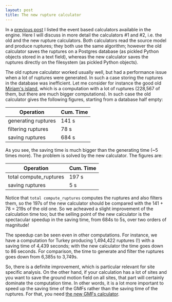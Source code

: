 ```yaml
---
layout: post
title: The new rupture calculator
---
```


In a [previous post](/2015/06/21/the-8-event-based-calculators/) I listed
the event based calculators available in the engine. Here I will discuss
in more detail the calculators #1 and #2, i.e. the old and the new
rupture calculators. Both calculators read the source model and produce
ruptures; they both use the same algorithm; however the old calculator saves the
ruptures on a Postgres database (as pickled Python objects stored in a
text field), whereas the new calculator saves the ruptures directly
on the filesystem (as pickled Python objects).

The old rupture calculator worked usually well, but had a performance
issue when a lot of ruptures were generated. In such a case
storing the ruptures in the database was inefficient. Let me consider
for instance the good old
[Miriam's island](/2013/05/17/the-story-of-Miriam-island/), which is
a computation with a lot of ruptures (228,567 of them,  but there
are much bigger computations). In such case the old calculator gives
the following figures, starting from a database half empty:

Operation              | Cum. Time
-----------------------|-----------
generating ruptures    | 141 s
filtering ruptures     | 78 s
saving ruptures        | 684 s

As you see, the saving time is much bigger than the generating time (~5
times more). The problem is solved by the new calculator. The figures
are:

Operation              | Cum. Time
-----------------------|-----------
total compute_ruptures | 197 s
saving ruptures        | 5 s

Notice that `total compute_ruptures` computes the ruptures and also filters
them, so the 197s of the new calculator should be compared with the
141 + 78 = 219s of the old one. So we acheaved a slight improvement
of the calculation time too; but the selling point of the new calculator
is the spectacular speedup in the saving time, from 684s to 5s, over
two orders of magnitude!

The speedup can be seen even in other computations. For instance,
we have a computation for Turkey producing 1,494,422 ruptures (!) with a
saving time of 4,439 seconds; with the new calculator the time goes
down to 86 seconds. For comparison, the time to generate and filter
the ruptures goes down from 6,385s to 3,749s.

So, there is a definite improvement, which is particular relevant
for site specific analysis. On the other hand, if your calculation
has a lot of sites and you want to save the ground motion field
on all sites, that part will certainly dominate the computation time.
In other words, it is a lot more important to speed up the saving
time of the GMFs rather than the saving time of the ruptures.
For that, you need [the new GMFs calculator](/2015/06/24/the-new-gmf-calculator/).
